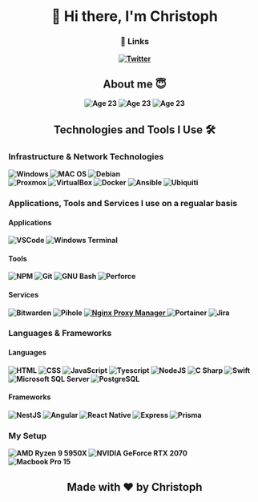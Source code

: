 <p>
  <h1 align="center"><b>👋 Hi there, I'm Christoph</h1>
</p>

<h3 align="center">🔗 Links</h3>
<p align="center">
    <a href="https://twitter.com/iamchrishckns" target="_blank">
        <img alt="Twitter" src="https://img.shields.io/badge/-Twitter-1DA1F2?style=for-the-badge&logo=Twitter&logoColor=FFFFFF" /> 
    </a>
</p>

<h2 align="center">About me 😇</h2>

<p align="center">
    <img alt="Age 23" src="https://img.shields.io/badge/Timezone-Europe/Berlin (CEST)-purple">
    <img alt="Age 23" src="https://img.shields.io/badge/Age-23-purple">
    <img alt="Age 23" src="https://img.shields.io/badge/Pronouns-He / Him-purple">
</p>

<h2 align="center">Technologies and Tools I Use 🛠</h2>

### Infrastructure & Network Technologies 

<img alt="Windows" src="https://img.shields.io/badge/-Windows-0079D5?style=for-the-badge&logo=windows&logoColor=FFFFFF" /> 
<img alt="MAC OS" src="https://img.shields.io/badge/-mac%20OS-FFFFFF?style=for-the-badge&logo=apple&logoColor=000000" /> 
<img alt="Debian" src="https://img.shields.io/badge/-Debian-D70751?style=for-the-badge&logo=debian&logoColor=FFFFFF" /> 

<br>

<img alt="Proxmox" src="https://img.shields.io/badge/-Proxmox-E57000?style=for-the-badge&logo=proxmox&logoColor=FFFFFF" /> 
<img alt="VirtualBox" src="https://img.shields.io/badge/-VirtualBox-183A61?style=for-the-badge&logo=VirtualBox&logoColor=FFFFFF" /> 
<img alt="Docker" src="https://img.shields.io/badge/-Docker-2496ED?style=for-the-badge&logo=docker&logoColor=FFFFFF" /> 
<img alt="Ansible" src="https://img.shields.io/badge/-Ansible-EE0000?style=for-the-badge&logo=ansible&logoColor=FFFFFF" /> 
<img alt="Ubiquiti" src="https://img.shields.io/badge/-Ubiquiti-0559C9?style=for-the-badge&logo=Ubiquiti&logoColor=FFFFFF" /> 

### Applications, Tools and Services I use on a regualar basis 

<h4>Applications</h4>

<img alt="VSCode" src="https://img.shields.io/badge/-VSCode-007ACC?style=for-the-badge&logo=visual-studio-code&logoColor=FFFFFF" /> 
<img alt="Windows Terminal" src="https://img.shields.io/badge/-Windows%20Terminal-EE0000?style=for-the-badge&logo=windows-terminal&logoColor=FFFFFF" /> 

<h4>Tools</h4>

<img alt="NPM" src="https://img.shields.io/badge/-NPM-CB3837?style=for-the-badge&logo=npm&logoColor=FFFFFF" /> 
<img alt="Git" src="https://img.shields.io/badge/-Git-F05032?style=for-the-badge&logo=Git&logoColor=FFFFFF" /> 
<img alt="GNU Bash" src="https://img.shields.io/badge/-GNU%20Bash-4EAA25?style=for-the-badge&logo=GNUBash&logoColor=FFFFFF" /> 
<img alt="Perforce" src="https://img.shields.io/badge/-Perforce-404040?style=for-the-badge&logo=Perforce&logoColor=FFFFFF" /> 

<h4>Services</h4>

<img alt="Bitwarden" src="https://img.shields.io/badge/-Bitwarden-175DDC?style=for-the-badge&logo=bitwarden&logoColor=FFFFFF" /> 
<img alt="Pihole" src="https://img.shields.io/badge/-Pihole-96060C?style=for-the-badge&logo=Pihole&logoColor=FFFFFF" /> 
<a href="https://github.com/jc21/nginx-proxy-manager" target="_blank"><img alt="Nginx Proxy Manager" src="https://img.shields.io/badge/-Nginx%20Proxy%20Manager-CD2D92?style=for-the-badge&logo=nginx&logoColor=FFFFFF" /> 
</a><img alt="Portainer" src="https://img.shields.io/badge/-Portainer-13BEF9?style=for-the-badge&logo=portainer&logoColor=FFFFFF" /> 
<img alt="Jira" src="https://img.shields.io/badge/-Jira-0052CC?style=for-the-badge&logo=Jira&logoColor=FFFFFF" /> 

### Languages & Frameworks 

<h4>Languages</h4>

<img alt="HTML" src="https://img.shields.io/badge/-HTML-E34F26?style=for-the-badge&logo=HTML5&logoColor=FFFFFF" /> 
<img alt="CSS" src="https://img.shields.io/badge/-CSS-1572B6?style=for-the-badge&logo=CSS3&logoColor=FFFFFF" /> 
<img alt="JavaScript" src="https://img.shields.io/badge/-JavaScript-F7DF1E?style=for-the-badge&logo=JavaScript&logoColor=FFFFFF" /> 
<img alt="Tyescript" src="https://img.shields.io/badge/-Tyescript-3178C6?style=for-the-badge&logo=TypeScript&logoColor=FFFFFF" /> 
<img alt="NodeJS" src="https://img.shields.io/badge/-NodeJS-339933?style=for-the-badge&logo=Node.JS&logoColor=FFFFFF" /> 
<img alt="C Sharp" src="https://img.shields.io/badge/-C%20Sharp-239120?style=for-the-badge&logo=C-Sharp&logoColor=FFFFFF" /> 
<img alt="Swift" src="https://img.shields.io/badge/-Swift-FA7343?style=for-the-badge&logo=Swift&logoColor=FFFFFF" /> 

<br>

<img alt="Microsoft SQL Server" src="https://img.shields.io/badge/-Microsoft%20SQL%20Server-CC2927?style=for-the-badge&logo=MicrosoftSQLServer&logoColor=FFFFFF" /> 
<img alt="PostgreSQL" src="https://img.shields.io/badge/-PostgreSQL-4169E1?style=for-the-badge&logo=PostgreSQL&logoColor=FFFFFF" />  

<br>

<h4>Frameworks</h4>

<img alt="NestJS" src="https://img.shields.io/badge/-NestJS-E0234E?style=for-the-badge&logo=NestJS&logoColor=FFFFFF" /> 
<img alt="Angular" src="https://img.shields.io/badge/-Angular-DD0031?style=for-the-badge&logo=Angular&logoColor=FFFFFF" /> 
<img alt="React Native" src="https://img.shields.io/badge/-React%20Native-61DAFB?style=for-the-badge&logo=React&logoColor=FFFFFF" /> 
<img alt="Express" src="https://img.shields.io/badge/-Express-000000?style=for-the-badge&logo=Express&logoColor=FFFFFF" /> 
<img alt="Prisma" src="https://img.shields.io/badge/-Prisma-2D3748?style=for-the-badge&logo=Prisma&logoColor=FFFFFF" /> 

### My Setup 

<img alt="AMD Ryzen 9 5950X" src="https://img.shields.io/badge/-AMD%20Ryzen%209%205950X-ED1C24?style=for-the-badge&logo=AMD&logoColor=FFFFFF" /> 
<img alt="NVIDIA GeForce RTX 2070" src="https://img.shields.io/badge/-NVIDIA%20GeForce%20RTX%202070-76B900?style=for-the-badge&logo=NVIDIA&logoColor=FFFFFF" /> 

<br>

<img alt="Macbook Pro 15" src="https://img.shields.io/badge/-Macbook%20Pro%20%2215-FFFFFF?style=for-the-badge&logo=Apple&logoColor=000000" /> 

<h2 align="center">
  Made with ♥ by Christoph
</h2>
